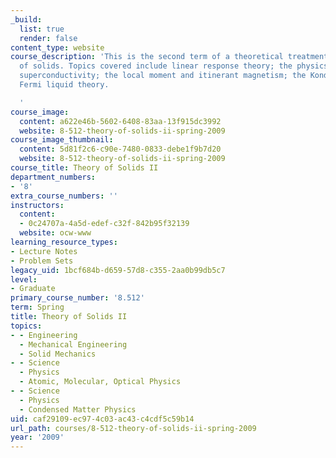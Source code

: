 ```yaml
---
_build:
  list: true
  render: false
content_type: website
course_description: 'This is the second term of a theoretical treatment of the physics
  of solids. Topics covered include linear response theory; the physics of disorder;
  superconductivity; the local moment and itinerant magnetism; the Kondo problem and
  Fermi liquid theory.

  '
course_image:
  content: a622e46b-5602-6408-83aa-13f915dc3992
  website: 8-512-theory-of-solids-ii-spring-2009
course_image_thumbnail:
  content: 5d81f2c6-c90e-7480-0833-debe1f9b7d20
  website: 8-512-theory-of-solids-ii-spring-2009
course_title: Theory of Solids II
department_numbers:
- '8'
extra_course_numbers: ''
instructors:
  content:
  - 0c24707a-4a5d-edef-c32f-842b95f32139
  website: ocw-www
learning_resource_types:
- Lecture Notes
- Problem Sets
legacy_uid: 1bcf684b-d659-57d8-c355-2aa0b99db5c7
level:
- Graduate
primary_course_number: '8.512'
term: Spring
title: Theory of Solids II
topics:
- - Engineering
  - Mechanical Engineering
  - Solid Mechanics
- - Science
  - Physics
  - Atomic, Molecular, Optical Physics
- - Science
  - Physics
  - Condensed Matter Physics
uid: caf29109-ec97-4c03-ac43-c4cdf5c59b14
url_path: courses/8-512-theory-of-solids-ii-spring-2009
year: '2009'
---
```


